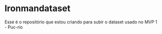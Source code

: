 # Ironmandataset
Esse é o repositório que estou criando para subir o dataset usado no MVP 1 - Puc-rio 
